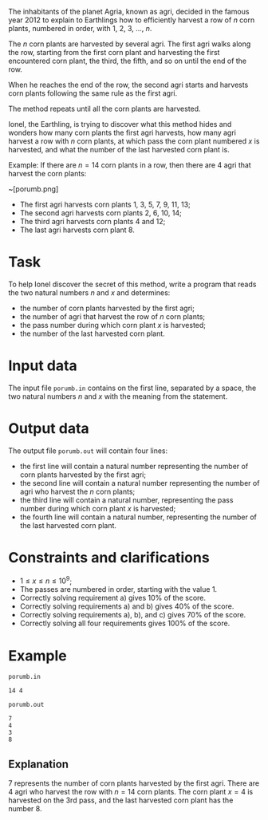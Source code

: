 
The inhabitants of the planet Agria, known as agri, decided in the famous year $2012$ to explain to Earthlings how to efficiently harvest a row of $n$ corn plants, numbered in order, with $1$, $2$, $3$, ..., $n$.

The $n$ corn plants are harvested by several agri. The first agri walks along the row, starting from the first corn plant and harvesting the first encountered corn plant, the third, the fifth, and so on until the end of the row.

When he reaches the end of the row, the second agri starts and harvests corn plants following the same rule as the first agri.

The method repeats until all the corn plants are harvested.

Ionel, the Earthling, is trying to discover what this method hides and wonders how many corn plants the first agri harvests, how many agri harvest a row with $n$ corn plants, at which pass the corn plant numbered $x$ is harvested, and what the number of the last harvested corn plant is.

Example: If there are $n = 14$ corn plants in a row, then there are $4$ agri that harvest the corn plants:

~[porumb.png]

* The first agri harvests corn plants $1$, $3$, $5$, $7$, $9$, $11$, $13$;
* The second agri harvests corn plants $2$, $6$, $10$, $14$;
* The third agri harvests corn plants $4$ and $12$;
* The last agri harvests corn plant $8$.

# Task

To help Ionel discover the secret of this method, write a program that reads the two natural numbers $n$ and $x$ and determines:

* the number of corn plants harvested by the first agri;
* the number of agri that harvest the row of $n$ corn plants;
* the pass number during which corn plant $x$ is harvested;
* the number of the last harvested corn plant.

# Input data

The input file `porumb.in` contains on the first line, separated by a space, the two natural numbers $n$ and $x$ with the meaning from the statement.

# Output data

The output file `porumb.out` will contain four lines:

* the first line will contain a natural number representing the number of corn plants harvested by the first agri;
* the second line will contain a natural number representing the number of agri who harvest the $n$ corn plants;
* the third line will contain a natural number, representing the pass number during which corn plant $x$ is harvested;
* the fourth line will contain a natural number, representing the number of the last harvested corn plant.

# Constraints and clarifications

* $1 \leq x \leq n \leq 10^9$;
* The passes are numbered in order, starting with the value 1.
* Correctly solving requirement a) gives 10% of the score.
* Correctly solving requirements a) and b) gives 40% of the score.
* Correctly solving requirements a), b), and c) gives 70% of the score.
* Correctly solving all four requirements gives 100% of the score.

# Example

`porumb.in`
```
14 4
```

`porumb.out`
```
7
4
3 
8
```

## Explanation

$7$ represents the number of corn plants harvested by the first agri.
There are $4$ agri who harvest the row with $n = 14$ corn plants.
The corn plant $x = 4$ is harvested on the 3rd pass, and the last harvested corn plant has the number $8$.
```
